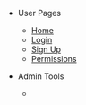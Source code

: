 - User Pages

  - [Home](/)
  - [Login](login.md)
  - [Sign Up](signup.md)
  - [Permissions](permissions.md)

- Admin Tools

  - 